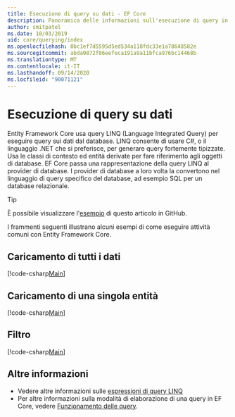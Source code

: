 ```yaml
---
title: Esecuzione di query su dati - EF Core
description: Panoramica delle informazioni sull'esecuzione di query in Entity Framework Core
author: smitpatel
ms.date: 10/03/2019
uid: core/querying/index
ms.openlocfilehash: 0bc1ef7d5595d5ed534a118fdc33e1a78648582e
ms.sourcegitcommit: abda0872f86eefeca191a9a11bfca976bc14468b
ms.translationtype: MT
ms.contentlocale: it-IT
ms.lasthandoff: 09/14/2020
ms.locfileid: "90071121"
---
```

# <a name="querying-data"></a>Esecuzione di query su dati

Entity Framework Core usa query LINQ (Language Integrated Query) per eseguire query sui dati dal database. LINQ consente di usare C#, o il linguaggio .NET che si preferisce, per generare query fortemente tipizzate. Usa le classi di contesto ed entità derivate per fare riferimento agli oggetti di database. EF Core passa una rappresentazione della query LINQ al provider di database. I provider di database a loro volta la convertono nel linguaggio di query specifico del database, ad esempio SQL per un database relazionale.

> [!TIP]
> È possibile visualizzare l'[esempio](https://github.com/dotnet/EntityFramework.Docs/tree/master/samples/core/Querying) di questo articolo in GitHub.

I frammenti seguenti illustrano alcuni esempi di come eseguire attività comuni con Entity Framework Core.

## <a name="loading-all-data"></a>Caricamento di tutti i dati

[!code-csharp[Main](../../../samples/core/Querying/Basics/Sample.cs#LoadingAllData)]

## <a name="loading-a-single-entity"></a>Caricamento di una singola entità

[!code-csharp[Main](../../../samples/core/Querying/Basics/Sample.cs#LoadingSingleEntity)]

## <a name="filtering"></a>Filtro

[!code-csharp[Main](../../../samples/core/Querying/Basics/Sample.cs#Filtering)]

## <a name="further-readings"></a>Altre informazioni

- Vedere altre informazioni sulle [espressioni di query LINQ](/dotnet/csharp/programming-guide/concepts/linq/basic-linq-query-operations)
- Per altre informazioni sulla modalità di elaborazione di una query in EF Core, vedere [Funzionamento delle query](xref:core/querying/how-query-works).
